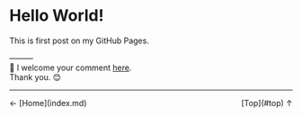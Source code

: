# Hello World!

This is first post on my GitHub Pages.

———  
💬 I welcome your comment [here](https://github.com/pakLebah/paklebah.github.io/issues/1).  
Thank you. 😊

---
<p style="margin: 0 0 20px 0"><span style="float: left">← [Home](index.md)</span> <span style="float: right">[Top](#top) ↑</span>  


